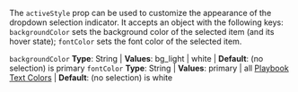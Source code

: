 The `activeStyle` prop can be used to customize the appearance of the dropdown selection indicator. It accepts an object with the following keys: `backgroundColor` sets the background color of the selected item (and its hover state); `fontColor` sets the font color of the selected item.

`backgroundColor` **Type**: String | **Values**: bg_light | white | **Default**: (no selection) is primary
`fontColor` **Type**: String | **Values**: primary | all [Playbook Text Colors](https://playbook.powerapp.cloud/global_props/colors) | **Default**: (no selection) is white